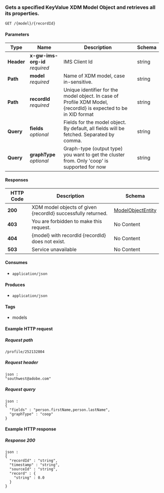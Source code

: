 
<a name="getmodelobjectroute"></a>
### Gets a specified KeyValue XDM Model Object and retrieves all its properties.
```
GET /{model}/{recordId}
```


#### Parameters

|Type|Name|Description|Schema|
|---|---|---|---|
|**Header**|**x-gw-ims-org-id**  <br>*required*|IMS Client Id|string|
|**Path**|**model**  <br>*required*|Name of XDM model, case in-sensitive.|string|
|**Path**|**recordId**  <br>*required*|Unique identifier for the model object. In case of Profile XDM Model, {recordId} is expected to be in XID format|string|
|**Query**|**fields**  <br>*optional*|Fields for the model object. By default, all fields will be fetched. Separated by comma.|string|
|**Query**|**graphType**  <br>*optional*|Graph-type (output type) you want to get the cluster from. Only 'coop' is supported for now|string|


#### Responses

|HTTP Code|Description|Schema|
|---|---|---|
|**200**|XDM model objects of given {recordId} successfully returned.|[ModelObjectEntity](../definitions/ModelObjectEntity.md#modelobjectentity)|
|**403**|You are forbidden to make this request.|No Content|
|**404**|{model} with recordId {recordId} does not exist.|No Content|
|**503**|Service unavailable|No Content|


#### Consumes

* `application/json`


#### Produces

* `application/json`


#### Tags

* models


#### Example HTTP request

##### Request path
```
/profile/252132804
```


##### Request header
```
json :
"southwest@adobe.com"
```


##### Request query
```
json :
{
  "fields" : "person.firstName,person.lastName",
  "graphType" : "coop"
}
```


#### Example HTTP response

##### Response 200
```
json :
{
  "recordId" : "string",
  "timestamp" : "string",
  "sourceId" : "string",
  "record" : {
    "string" : 0.0
  }
}
```



